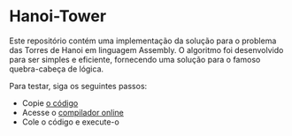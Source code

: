# Hanoi-Tower
Este repositório contém uma implementação da solução para o problema das Torres de Hanoi em linguagem Assembly. O algoritmo foi desenvolvido para ser simples e eficiente, fornecendo uma solução para o famoso quebra-cabeça de lógica.

Para testar, siga os seguintes passos:  
- Copie [o código](hanoi.asm)  
- Acesse o [compilador online](https://www.tutorialspoint.com/compile_asm_online.php)
- Cole o código e execute-o
